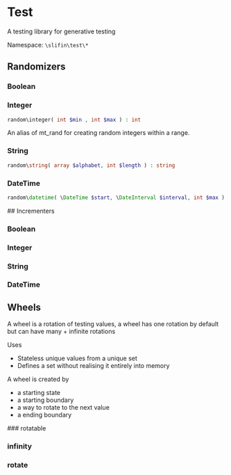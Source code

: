 # Test
A testing library for generative testing

Namespace: ```\slifin\test\*```

## Randomizers

### Boolean

### Integer
```php
random\integer( int $min , int $max ) : int
```

An alias of mt_rand for creating random integers within a range.
### String
```php
random\string( array $alphabet, int $length ) : string
```

### DateTime
```php
random\datetime( \DateTime $start, \DateInterval $interval, int $max ) : \DateTime
```
## Incrementers

### Boolean
### Integer
### String
### DateTime

## Wheels

A wheel is a rotation of testing values, a wheel has one
rotation by default but can have many + infinite rotations

Uses
  - Stateless unique values from a unique set
  - Defines a set without realising it entirely into memory

A wheel is created by
  - a starting state
  - a starting boundary
  - a way to rotate to the next value
  - a ending boundary


### rotatable

### infinity

### rotate
